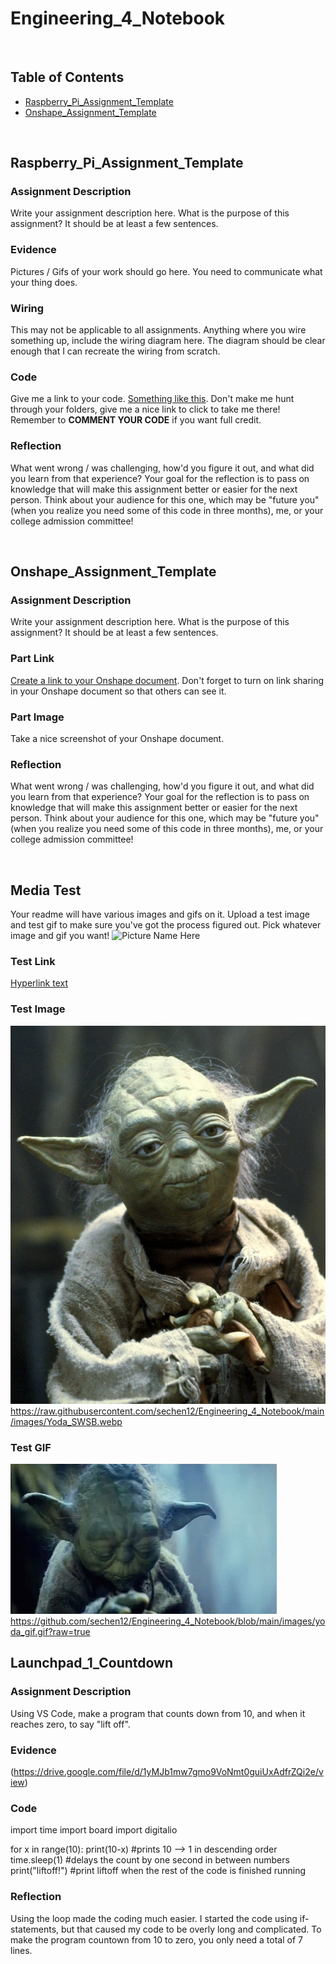 # Engineering_4_Notebook

&nbsp;

## Table of Contents
* [Raspberry_Pi_Assignment_Template](#raspberry_pi_assignment_template)
* [Onshape_Assignment_Template](#onshape_assignment_template)

&nbsp;

## Raspberry_Pi_Assignment_Template

### Assignment Description

Write your assignment description here. What is the purpose of this assignment? It should be at least a few sentences.

### Evidence 

Pictures / Gifs of your work should go here. You need to communicate what your thing does. 

### Wiring

This may not be applicable to all assignments. Anything where you wire something up, include the wiring diagram here. The diagram should be clear enough that I can recreate the wiring from scratch. 

### Code
Give me a link to your code. [Something like this](https://github.com/millerm22/Engineering_4_Notebook/blob/main/Raspberry_Pi/hello_world.py). Don't make me hunt through your folders, give me a nice link to click to take me there! Remember to **COMMENT YOUR CODE** if you want full credit. 

### Reflection

What went wrong / was challenging, how'd you figure it out, and what did you learn from that experience? Your goal for the reflection is to pass on knowledge that will make this assignment better or easier for the next person. Think about your audience for this one, which may be "future you" (when you realize you need some of this code in three months), me, or your college admission committee!

&nbsp;

## Onshape_Assignment_Template

### Assignment Description

Write your assignment description here. What is the purpose of this assignment? It should be at least a few sentences.

### Part Link 

[Create a link to your Onshape document](https://cvilleschools.onshape.com/documents/003e413cee57f7ccccaa15c2/w/ea71050bb283bf3bf088c96c/e/c85ae532263d3b551e1795d0?renderMode=0&uiState=62d9b9d7883c4f335ec42021). Don't forget to turn on link sharing in your Onshape document so that others can see it. 

### Part Image

Take a nice screenshot of your Onshape document. 

### Reflection

What went wrong / was challenging, how'd you figure it out, and what did you learn from that experience? Your goal for the reflection is to pass on knowledge that will make this assignment better or easier for the next person. Think about your audience for this one, which may be "future you" (when you realize you need some of this code in three months), me, or your college admission committee!

&nbsp;

## Media Test

Your readme will have various images and gifs on it. Upload a test image and test gif to make sure you've got the process figured out. Pick whatever image and gif you want!
![Picture Name Here](images/your-image-name.png)

### Test Link

[Hyperlink text](raspberry-pi/test.py)

### Test Image

![Picture Name Here](https://raw.githubusercontent.com/sechen12/Engineering_4_Notebook/main/images/Yoda_SWSB.webp)https://raw.githubusercontent.com/sechen12/Engineering_4_Notebook/main/images/Yoda_SWSB.webp

### Test GIF

![Picture Name Here](https://github.com/sechen12/Engineering_4_Notebook/blob/main/images/yoda_gif.gif?raw=true)https://github.com/sechen12/Engineering_4_Notebook/blob/main/images/yoda_gif.gif?raw=true


## Launchpad_1_Countdown

### Assignment Description

Using VS Code, make a program that counts down from 10, and when it reaches zero, to say "lift off".

### Evidence 

(https://drive.google.com/file/d/1yMJb1mw7gmo9VoNmt0guiUxAdfrZQi2e/view)

### Code

import time
import board
import digitalio

for x in range(10):
    print(10-x) #prints 10 --> 1 in descending order
    time.sleep(1) #delays the count by one second in between numbers
print("liftoff!") #print liftoff when the rest of the code is finished running

### Reflection

Using the loop made the coding much easier. I started the code using if-statements, but that caused my code to be overly long and complicated. To make the program countown from 10 to zero, you only need a total of 7 lines.

